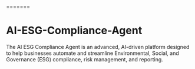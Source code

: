 =======
# AI-ESG-Compliance-Agent
The AI ESG Compliance Agent is an advanced, AI-driven platform designed to help businesses automate and streamline Environmental, Social, and Governance (ESG) compliance, risk management, and reporting.
>>>>>>> 

